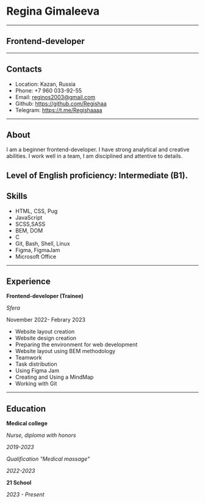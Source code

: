# Regina Gimaleeva
---------------------
## Frontend-developer
---------------------
## Contacts
- Location: Kazan, Russia
- Phone: +7 960 033-92-55
- Email: reginos2003@gmail.com
- Github: https://github.com/Regishaa
- Telegram: https://t.me/Regishaaaa
----------------------
## About
I am a beginner frontend-developer. I have strong analytical and creative abilities. I work well in a team, I am disciplined and attentive to details.

Level of English proficiency: Intermediate (B1).
----------------------
## Skills
- HTML, CSS, Pug
- JavaScript
- SCSS,SASS
- BEM, DOM
- C
- Git, Bash, Shell, Linux
- Figma, FigmaJam
- Microsoft Office
----------------------
## Experience
**Frontend-developer (Trainee)**

*Sfera*

November 2022- Febrary 2023
- Website layout creation
- Website design creation
- Preparing the environment for web development
- Website layout using BEM methodology
- Teamwork
- Task distribution
- Using Figma Jam
- Creating and Using a MindMap
- Working with Git
-----------------------
## Education 
**Medical college**

*Nurse, diploma with honors*

*2019-2023*

*Qualification "Medical massage"*

*2022-2023*

**21 School**

*2023 - Present*